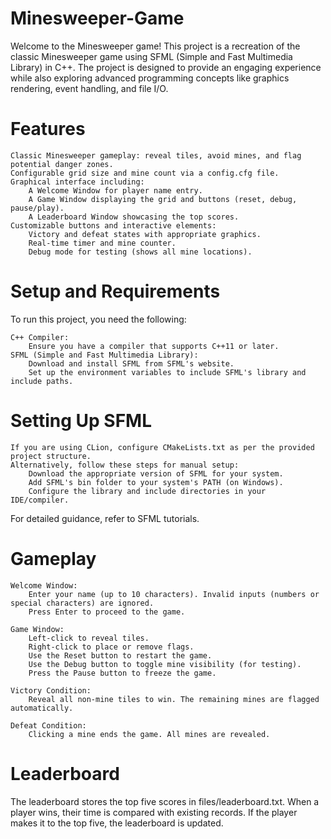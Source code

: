 # Minesweeper-Game
Welcome to the Minesweeper game! This project is a recreation of the classic Minesweeper game using SFML (Simple and Fast Multimedia Library) in C++. The project is designed to provide an engaging experience while also exploring advanced programming concepts like graphics rendering, event handling, and file I/O.

# Features

    Classic Minesweeper gameplay: reveal tiles, avoid mines, and flag potential danger zones.
    Configurable grid size and mine count via a config.cfg file.
    Graphical interface including:
        A Welcome Window for player name entry.
        A Game Window displaying the grid and buttons (reset, debug, pause/play).
        A Leaderboard Window showcasing the top scores.
    Customizable buttons and interactive elements:
        Victory and defeat states with appropriate graphics.
        Real-time timer and mine counter.
        Debug mode for testing (shows all mine locations).
        
# Setup and Requirements
To run this project, you need the following:

    C++ Compiler:
        Ensure you have a compiler that supports C++11 or later.
    SFML (Simple and Fast Multimedia Library):
        Download and install SFML from SFML's website.
        Set up the environment variables to include SFML's library and include paths.

# Setting Up SFML

    If you are using CLion, configure CMakeLists.txt as per the provided project structure.
    Alternatively, follow these steps for manual setup:
        Download the appropriate version of SFML for your system.
        Add SFML's bin folder to your system's PATH (on Windows).
        Configure the library and include directories in your IDE/compiler.

For detailed guidance, refer to SFML tutorials.

# Gameplay

    Welcome Window:
        Enter your name (up to 10 characters). Invalid inputs (numbers or special characters) are ignored.
        Press Enter to proceed to the game.

    Game Window:
        Left-click to reveal tiles.
        Right-click to place or remove flags.
        Use the Reset button to restart the game.
        Use the Debug button to toggle mine visibility (for testing).
        Press the Pause button to freeze the game.

    Victory Condition:
        Reveal all non-mine tiles to win. The remaining mines are flagged automatically.

    Defeat Condition:
        Clicking a mine ends the game. All mines are revealed.
        
# Leaderboard

The leaderboard stores the top five scores in files/leaderboard.txt. When a player wins, their time is compared with existing records. If the player makes it to the top five, the leaderboard is updated.


